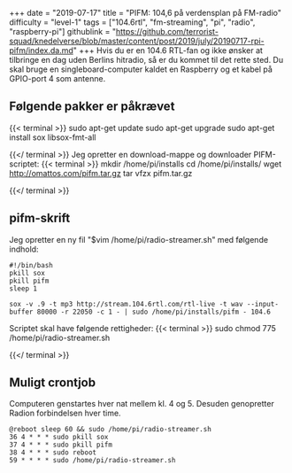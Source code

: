 +++
date = "2019-07-17"
title = "PIFM: 104,6 på verdensplan på FM-radio"
difficulty = "level-1"
tags = ["104.6rtl", "fm-streaming", "pi", "radio", "raspberry-pi"]
githublink = "https://github.com/terrorist-squad/knedelverse/blob/master/content/post/2019/july/20190717-rpi-pifm/index.da.md"
+++
Hvis du er en 104.6 RTL-fan og ikke ønsker at tilbringe en dag uden Berlins hitradio, så er du kommet til det rette sted. Du skal bruge en singleboard-computer kaldet en Raspberry og et kabel på GPIO-port 4 som antenne.
## Følgende pakker er påkrævet

{{< terminal >}}
sudo apt-get update
sudo apt-get upgrade
sudo apt-get install sox libsox-fmt-all

{{</ terminal >}}
Jeg opretter en download-mappe og downloader PIFM-scriptet:
{{< terminal >}}
mkdir /home/pi/installs
cd /home/pi/installs/
wget http://omattos.com/pifm.tar.gz
tar vfzx pifm.tar.gz

{{</ terminal >}}

## pifm-skrift
Jeg opretter en ny fil "$vim /home/pi/radio-streamer.sh" med følgende indhold:
```
#!/bin/bash 
pkill sox 
pkill pifm 
sleep 1 

sox -v .9 -t mp3 http://stream.104.6rtl.com/rtl-live -t wav --input-buffer 80000 -r 22050 -c 1 - | sudo /home/pi/installs/pifm - 104.6

```
Scriptet skal have følgende rettigheder:
{{< terminal >}}
sudo chmod 775 /home/pi/radio-streamer.sh

{{</ terminal >}}

## Muligt crontjob
Computeren genstartes hver nat mellem kl. 4 og 5. Desuden genopretter Radion forbindelsen hver time.
```
@reboot sleep 60 && sudo /home/pi/radio-streamer.sh 
36 4 * * * sudo pkill sox 
37 4 * * * sudo pkill pifm 
38 4 * * * sudo reboot 
59 * * * * sudo /home/pi/radio-streamer.sh

```
